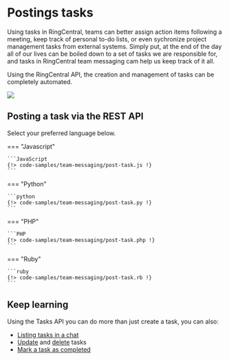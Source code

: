 # Postings tasks

Using tasks in RingCentral, teams can better assign action items following a meeting, keep track of personal to-do lists, or even sychronize project management tasks from external systems. Simply put, at the end of the day all of our lives can be boiled down to a set of tasks we are responsible for, and tasks in RingCentral team messaging cam help us keep track of it all. 

Using the RingCentral API, the creation and management of tasks can be completely automated. 

<img src="../task.png" class="img-fluid" style="max-width: 800px">

## Posting a task via the REST API

Select your preferred language below.

=== "Javascript"

    ```JavaScript
    {!> code-samples/team-messaging/post-task.js !}
    ```

=== "Python"

    ```python
    {!> code-samples/team-messaging/post-task.py !}
    ```

=== "PHP"

    ```PHP
    {!> code-samples/team-messaging/post-task.php !}
    ```

=== "Ruby"

    ```ruby
    {!> code-samples/team-messaging/post-task.rb !}
    ```

## Keep learning

Using the Tasks API you can do more than just create a task, you can also:

* [Listing tasks in a chat](https://developers.ringcentral.com/api-reference/Tasks/listChatTasks)
* [Update](https://developers.ringcentral.com/api-reference/Tasks/patchTask) and [delete](https://developers.ringcentral.com/api-reference/Tasks/deleteTask) tasks
* [Mark a task as completed](https://developers.ringcentral.com/api-reference/Tasks/completeTask)
